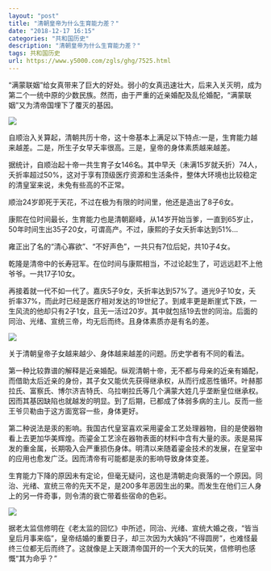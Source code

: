 ```yaml
---
layout: "post"
title: "清朝皇帝为什么生育能力差？"
date: "2018-12-17 16:15"
categories: "共和国历史"
description: "清朝皇帝为什么生育能力差？"
tags: 共和国历史
url: https://www.y5000.com/zgls/ghg/7525.html
---
```






“满蒙联姻”给女真带来了巨大的好处。弱小的女真迅速壮大，后来入关灭明，成为第二个一统中原的少数民族。然而，由于严重的近亲婚配及乱伦婚配，“满蒙联姻”又为清帝国埋下了覆灭的基因。

![](https://img.y5000.com/uploads/allimg/161216/8-16121615403X04.jpg)

自顺治入关算起，清朝共历十帝，这十帝基本上满足以下特点:一是，生育能力越来越差。二是，所生子女早夭率很高。三是，皇帝的身体素质越来越差。

据统计，自顺治起十帝一共生育子女146名。其中早夭（未满15岁就夭折）74人，夭折率超过50%，这对于享有顶级医疗资源和生活条件，整体大环境也比较稳定的清皇室来说，未免有些高的不正常。

顺治24岁即死于天花，不过在极为有限的时间里，他还是造出了8子6女。

康熙在位时间最长，生育能力也是清朝巅峰，从14岁开始当爹，一直到65岁止，50年时间生出35子20女，可谓高产。不过，康熙的子女夭折率达到51%…

雍正出了名的“清心寡欲”、“不好声色”，一共只有7位后妃，共10子4女。

乾隆是清帝中的长寿冠军。在位时间与康熙相当，不过论起生了，可远远赶不上他爷爷。一共17子10女。

再接着就一代不如一代了。嘉庆5子9女，夭折率达到57%了。道光9子10女，夭折率37%，而此时已经是医疗相对发达的19世纪了。到咸丰更是断崖式下跌，一生风流的他却只有2子1女，且无一活过20岁。其中就包括19去世的同治。后面的同治、光绪、宣统三帝，均无后而终。且身体素质亦是有名的差。

![](https://img.y5000.com/uploads/allimg/161216/15433BR6-0.jpg)

关于清朝皇帝子女越来越少、身体越来越差的问题。历史学者有不同的看法。

第一种比较靠谱的解释是近亲婚配。纵观清朝十帝，无不都与母亲的近亲有婚配，而借助太后近亲的身份，其子女又能优先获得继承权，从而行成恶性循环。叶赫那拉氏、富察氏、博尔济吉特氏、乌拉喇拉氏等几个满蒙大姓几乎垄断皇位继承权。因而其基因缺陷也就越发的明显。到了后期，已都成了体弱多病的主儿。反而一些王爷贝勒由于这方面宽容一些，身体更好。

第二种说法是汞的影响。我国古代皇室喜欢采用鎏金工艺处理器物，目的是使器物看上去更加华美辉煌。而鎏金工艺涂在器物表面的材料中含有大量的汞。汞是易挥发的重金属，长期吸入会严重损伤身体。明清以来随着鎏金技术的发展，在皇室中的应用也愈发广泛。因而清帝有可能都是汞的影响导致身体变差。

生育能力下降的原因未有定论，但毫无疑问，这也是清朝走向衰落的一个原因。同治、光绪、宣统三帝的先天不足，是200多年恶因生出的果。而发生在他们三人身上的另一件奇事，则令清的衰亡带着些宿命的色彩。

![](https://img.y5000.com/uploads/allimg/161216/8-161216154049215.jpg)

据老太监信修明在《老太监的回忆》中所述，同治、光绪、宣统大婚之夜，“皆当皇后月事来临”，皇帝结婚的重要日子，却三次因为大姨妈“不得圆房”，也难怪最终三位都无后而终了。这就像是上天跟清帝国开的一个天大的玩笑，信修明也感慨“其为命乎？”
